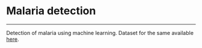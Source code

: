 # Malaria detection
---
Detection of malaria using machine learning. Dataset for the same available [here](https://www.kaggle.com/iarunava/cell-images-for-detecting-malaria).
